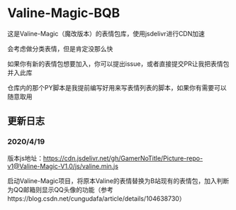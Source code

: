 # Valine-Magic-BQB

这是Valine-Magic（魔改版本）的表情包库，使用jsdelivr进行CDN加速

会考虑做分类表情，但是肯定没那么快

如果你有新的表情包想要加入，你可以提出issue，或者直接提交PR让我把表情包并入此库

仓库内的那个PY脚本是我提前编写好用来写表情列表的脚本，如果你有需要可以随意取用

## 更新日志

### 2020/4/19

版本js地址：https://cdn.jsdelivr.net/gh/GamerNoTitle/Picture-repo-v1@Valine-Magic-V1.0/js/valine.min.js

启动Valine-Magic项目，将原本Valine的表情替换为B站现有的表情包，加入判断为QQ邮箱则显示QQ头像的功能（参考https://blog.csdn.net/cungudafa/article/details/104638730）